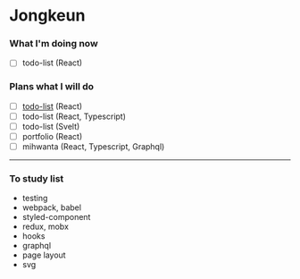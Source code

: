 # Jongkeun

### What I'm doing now
 - [ ] todo-list (React) 
 
 
### Plans what I will do 
 - [ ] [todo-list](https://github.com/Jongkeun/ToDoList-react) (React) 
 - [ ] todo-list (React, Typescript)
 - [ ] todo-list (Svelt)
 - [ ] portfolio (React)
 - [ ] mihwanta (React, Typescript, Graphql)
---
### To study list
- testing
- webpack, babel
- styled-component
- redux, mobx
- hooks
- graphql
- page layout
- svg